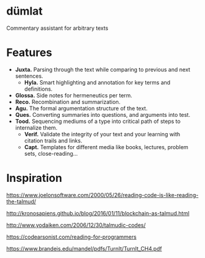 # dümlat
Commentary assistant for arbitrary texts

# Features

* **Juxta.** Parsing through the text while comparing to previous and next sentences.
  * **Hyla.** Smart highlighting and annotation for key terms and definitions.
* **Glossa.** Side notes for hermeneutics per term.
* **Reco.** Recombination and summarization.
* **Agu.** The formal argumentation structure of the text.
* **Ques.** Converting summaries into questions, and arguments into test.
* **Tood.** Sequencing mediums of a type into critical path of steps to internalize them.
  * **Verif.** Validate the integrity of your text and your learning with citation trails and links.
  * **Capt.** Templates for different media like books, lectures, problem sets, close-reading...


# Inspiration
https://www.joelonsoftware.com/2000/05/26/reading-code-is-like-reading-the-talmud/

http://kronosapiens.github.io/blog/2016/01/11/blockchain-as-talmud.html

http://www.yodaiken.com/2006/12/30/talmudic-codes/

https://codearsonist.com/reading-for-programmers

https://www.brandeis.edu/mandel/pdfs/TurnIt/TurnIt_CH4.pdf
